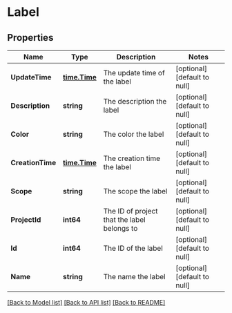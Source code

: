 # Label

## Properties
Name | Type | Description | Notes
------------ | ------------- | ------------- | -------------
**UpdateTime** | [**time.Time**](time.Time.md) | The update time of the label | [optional] [default to null]
**Description** | **string** | The description the label | [optional] [default to null]
**Color** | **string** | The color the label | [optional] [default to null]
**CreationTime** | [**time.Time**](time.Time.md) | The creation time the label | [optional] [default to null]
**Scope** | **string** | The scope the label | [optional] [default to null]
**ProjectId** | **int64** | The ID of project that the label belongs to | [optional] [default to null]
**Id** | **int64** | The ID of the label | [optional] [default to null]
**Name** | **string** | The name the label | [optional] [default to null]

[[Back to Model list]](../README.md#documentation-for-models) [[Back to API list]](../README.md#documentation-for-api-endpoints) [[Back to README]](../README.md)



